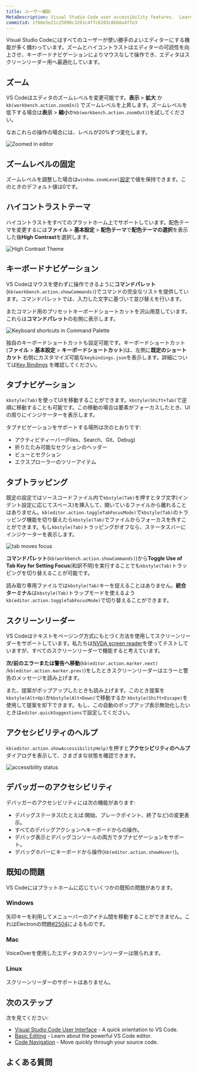 ```yaml
---
title: ユーザー補助
MetaDescription: Visual Studio Code user accessibility features.  Learn here about the various ways VS Code aids user accessibility.
commitid: 1f68e5e21c25890c3261c4f7c6203c8bb8a4ffe3
---
```


Visual Studio Codeにはすべてのユーザーが使い勝手のよいエディターにする機能が多く備わっています。ズームとハイコントラストはエディターの可読性を向上させ、キーボードナビゲーションによりマウスなしで操作でき、エディタはスクリーンリーダー用へ最適化しています。

## ズーム

VS Codeはエディタのズームレベルを変更可能です。**表示** > **拡大** か `kb(workbench.action.zoomIn)`) でズームレベルを上昇します。ズームレベルを低下する場合は**表示** > **縮小**か`kb(workbench.action.zoomOut)`)を試してください。

なおこれらの操作の場合には、レベルが20%ずつ変化します。

![Zoomed in editor](images/accessibility/zoomed-in.png)

## ズームレベルの固定

ズームレベルを調整した場合は`window.zoomLevel`[設定](/docs/getstarted/settings.md)で値を保持できます。このときのデフォルト値は0です。

## ハイコントラストテーマ

ハイコントラストをすべてのプラットホーム上でサポートしています。配色テーマを変更するには**ファイル** > **基本設定** > **配色テーマ**で**配色テーマの選択**を表示した後**High Contrast**を選択します。

![High Contrast Theme](images/accessibility/high-contrast.png)

## キーボードナビゲーション

VS Codeはマウスを使わずに操作できるように**コマンドパレット** (`kb(workbench.action.showCommands)`)でコマンドの完全なリストを提供しています。コマンドパレットでは、入力した文字に基づいて並び替えを行います。

またコマンド用のプリセットキーボードショートカットを沢山用意しています。これらは**コマンドパレット**の右側に表示します。

![Keyboard shortcuts in Command Palette](images/accessibility/keyboard-shortcuts.png)

独自のキーボードショートカットも設定可能です。キーボードショートカット(**ファイル** > **基本設定** > **キーボードショートカット**)は、左側に**既定のショートカット** 右側にカスタマイズ可能な`keybindings.json`を表示します。詳細については[Key Bindings](/docs/getstarted/keybindings.md) を確認してください。

## タブナビゲーション

`kbstyle(Tab)`を使ってUIを移動することができます。`kbstyle(Shift+Tab)`で逆順に移動することも可能です。この移動の場合は要素がフォーカスしたとき、UIの周りにインジケーターを表示します。

タブナビゲーションをサポートする場所は次のとおりです:

* アクティビティーバー(Files、Search、Git、Debug)
* 折りたたみ可能なセクションのヘッダー
* ビューとセクション
* エクスプローラーのツリーアイテム

## タブトラッピング

既定の設定ではソースコードファイル内で`kbstyle(Tab)`を押すとタブ文字(インデント設定に応じてスペース)を挿入して、開いているファイルから離れることはありません。`kb(editor.action.toggleTabFocusMode)`で`kbstyle(Tab)`のトラッピング機能を切り替えたら`kbstyle(Tab)`でファイルからフォーカスを外すことができます。もし`kbstyle(Tab)`トラッピングがオフなら、ステータスバーにインジケーターを表示します。

![tab moves focus](images/accessibility/tab-moves-focus.png)

**コマンドパレット**(`kb(workbench.action.showCommands)`)から**Toggle Use of Tab Key for Setting Focus**(和訳不明)を実行することでも`kbstyle(Tab)`トラッピングを切り替えることが可能です。

読み取り専用ファイルでは`kbstyle(Tab)`キーを捉えることはありません。**統合ターミナル**は`kbstyle(Tab)`トラップモードを使えるよう`kb(editor.action.toggleTabFocusMode)`で切り替えることができます。

## スクリーンリーダー

VS Codeはテキストをページング方式にもとづく方法を使用してスクリーンリーダーをサポートしています。私たちは[NVDA screen reader](https://www.nvaccess.org)を使ってテストしていますが、すべてのスクリーンリーダーで機能すると考えています。

**次/前のエラーまたは警告へ移動**(`kb(editor.action.marker.next)` /`kb(editor.action.marker.prev)`)をしたときスクリーンリーダーはエラーと警告のメッセージを読み上げます。

また、提案がポップアップしたときも読み上げます。このとき提案を`kbstyle(Alt+Up)`か`kbstyle(Alt+Down)`で移動するか `kbstyle(Shift+Escape)`を使用して提案を却下できます。もし、この自動のポップアップ表示無効化したいときは`editor.quickSuggestions`で設定してください。

## アクセシビリティのヘルプ

`kb(editor.action.showAccessibilityHelp)`を押すと**アクセシビリティのヘルプ**ダイアログを表示して、さまざまな状態を確認できます。

![accessibility status](images/accessibility/status.png)

## デバッガーのアクセシビリティ

デバッガーのアクセシビリティには次の機能があります:

* デバッグステータス(たとえば:開始、ブレークポイント、終了など)の変更表示。
* すべてのデバッグアクションへキーボードからの操作。
* デバッグ表示とデバッグコンソールの両方でタブナビゲーションをサポート。
* デバッグホバーにキーボードから操作(`kb(editor.action.showHover)`)。

## 既知の問題

VS Codeにはプラットホームに応じていくつかの既知の問題があります。

### Windows

矢印キーを利用してメニューバーのアイテム間を移動することができません。これはElectronの問題[#2504](https://github.com/atom/electron/issues/2504)によるものです。

### Mac

VoiceOverを使用したエディタのスクリーンリーダーは限られます。

### Linux

スクリーンリーダーのサポートはありません。

## 次のステップ

次を見てください:

* [Visual Studio Code User Interface](/docs/getstarted/userinterface.md) - A quick orientation to VS Code.
* [Basic Editing](/docs/userguide/codebasics.md) - Learn about the powerful VS Code editor.
* [Code Navigation](/docs/userguide/editingevolved.md) - Move quickly through your source code.

## よくある質問
